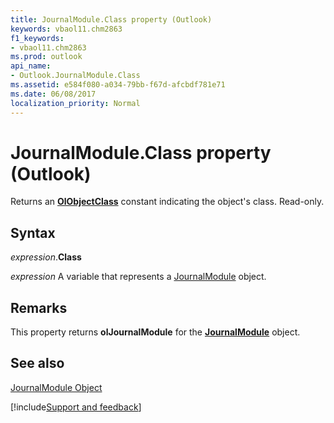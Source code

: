 ```yaml
---
title: JournalModule.Class property (Outlook)
keywords: vbaol11.chm2863
f1_keywords:
- vbaol11.chm2863
ms.prod: outlook
api_name:
- Outlook.JournalModule.Class
ms.assetid: e584f080-a034-79bb-f67d-afcbdf781e71
ms.date: 06/08/2017
localization_priority: Normal
---
```



# JournalModule.Class property (Outlook)

Returns an  **[OlObjectClass](Outlook.OlObjectClass.md)** constant indicating the object's class. Read-only.


## Syntax

_expression_.**Class**

_expression_ A variable that represents a [JournalModule](Outlook.JournalModule.md) object.


## Remarks

This property returns  **olJournalModule** for the **[JournalModule](Outlook.JournalModule.md)** object.


## See also


[JournalModule Object](Outlook.JournalModule.md)

[!include[Support and feedback](~/includes/feedback-boilerplate.md)]